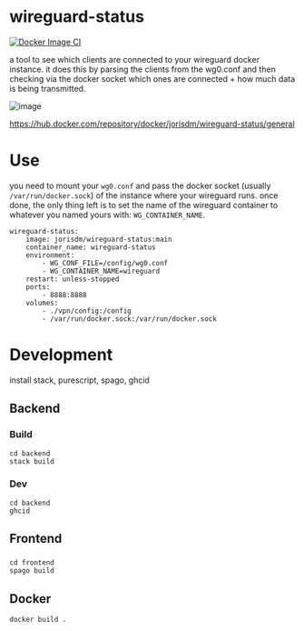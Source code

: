 # wireguard-status

[![Docker Image CI](https://github.com/JorisM/wireguard-status/actions/workflows/docker-image.yml/badge.svg)](https://github.com/JorisM/wireguard-status/actions/workflows/docker-image.yml)

a tool to see which clients are connected to your wireguard docker instance.
it does this by parsing the clients from the wg0.conf and then checking via the docker socket which ones are connected + how much data is being transmitted.

![image](https://github.com/user-attachments/assets/a7e7fd52-6ebb-486c-bc09-1929e4b2e397)

https://hub.docker.com/repository/docker/jorisdm/wireguard-status/general

# Use

you need to mount your `wg0.conf` and pass the docker socket (usually `/var/run/docker.sock`) of the instance where your wireguard runs.
once done, the only thing left is to set the name of the wireguard container to whatever you named yours with: `WG_CONTAINER_NAME`.

    wireguard-status:
        image: jorisdm/wireguard-status:main
        container_name: wireguard-status
        environment:
            - WG_CONF_FILE=/config/wg0.conf
            - WG_CONTAINER_NAME=wireguard
        restart: unless-stopped
        ports:
            - 8888:8888
        volumes:
            - ./vpn/config:/config
            - /var/run/docker.sock:/var/run/docker.sock

# Development

install stack, purescript, spago, ghcid

## Backend

### Build

    cd backend
    stack build

### Dev

    cd backend
    ghcid

## Frontend

###

    cd frontend
    spago build

## Docker

    docker build .
